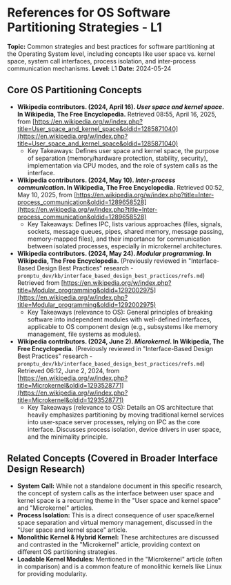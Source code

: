 # References for OS Software Partitioning Strategies - L1

**Topic:** Common strategies and best practices for software partitioning at the Operating System level, including concepts like user space vs. kernel space, system call interfaces, process isolation, and inter-process communication mechanisms.
**Level:** L1
**Date:** 2024-05-24

## Core OS Partitioning Concepts

*   **Wikipedia contributors. (2024, April 16). *User space and kernel space*. In Wikipedia, The Free Encyclopedia.** Retrieved 08:55, April 16, 2025, from [https://en.wikipedia.org/w/index.php?title=User_space_and_kernel_space&oldid=1285871040](https://en.wikipedia.org/w/index.php?title=User_space_and_kernel_space&oldid=1285871040)
    *   Key Takeaways: Defines user space and kernel space, the purpose of separation (memory/hardware protection, stability, security), implementation via CPU modes, and the role of system calls as the interface.
*   **Wikipedia contributors. (2024, May 10). *Inter-process communication*. In Wikipedia, The Free Encyclopedia.** Retrieved 00:52, May 10, 2025, from [https://en.wikipedia.org/w/index.php?title=Inter-process_communication&oldid=1289658528](https://en.wikipedia.org/w/index.php?title=Inter-process_communication&oldid=1289658528)
    *   Key Takeaways: Defines IPC, lists various approaches (files, signals, sockets, message queues, pipes, shared memory, message passing, memory-mapped files), and their importance for communication between isolated processes, especially in microkernel architectures.
*   **Wikipedia contributors. (2024, May 24). *Modular programming*. In Wikipedia, The Free Encyclopedia.** (Previously reviewed in "Interface-Based Design Best Practices" research - `promptu_dev/kb/interface_based_design_best_practices/refs.md`) Retrieved from [https://en.wikipedia.org/w/index.php?title=Modular_programming&oldid=1292002975](https://en.wikipedia.org/w/index.php?title=Modular_programming&oldid=1292002975)
    *   Key Takeaways (relevance to OS): General principles of breaking software into independent modules with well-defined interfaces, applicable to OS component design (e.g., subsystems like memory management, file systems as modules).
*   **Wikipedia contributors. (2024, June 2). *Microkernel*. In Wikipedia, The Free Encyclopedia.** (Previously reviewed in "Interface-Based Design Best Practices" research - `promptu_dev/kb/interface_based_design_best_practices/refs.md`) Retrieved 06:12, June 2, 2024, from [https://en.wikipedia.org/w/index.php?title=Microkernel&oldid=1293528771](https://en.wikipedia.org/w/index.php?title=Microkernel&oldid=1293528771)
    *   Key Takeaways (relevance to OS): Details an OS architecture that heavily emphasizes partitioning by moving traditional kernel services into user-space server processes, relying on IPC as the core interface. Discusses process isolation, device drivers in user space, and the minimality principle.

## Related Concepts (Covered in Broader Interface Design Research)

*   **System Call:** While not a standalone document in this specific research, the concept of system calls as the interface between user space and kernel space is a recurring theme in the "User space and kernel space" and "Microkernel" articles.
*   **Process Isolation:** This is a direct consequence of user space/kernel space separation and virtual memory management, discussed in the "User space and kernel space" article.
*   **Monolithic Kernel & Hybrid Kernel:** These architectures are discussed and contrasted in the "Microkernel" article, providing context on different OS partitioning strategies.
*   **Loadable Kernel Modules:** Mentioned in the "Microkernel" article (often in comparison) and is a common feature of monolithic kernels like Linux for providing modularity.
